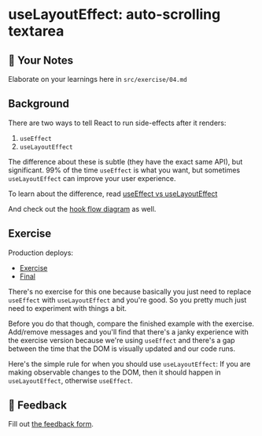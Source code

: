 # useLayoutEffect: auto-scrolling textarea

## 📝 Your Notes

Elaborate on your learnings here in `src/exercise/04.md`

## Background

There are two ways to tell React to run side-effects after it renders:

1. `useEffect`
2. `useLayoutEffect`

The difference about these is subtle (they have the exact same API), but
significant. 99% of the time `useEffect` is what you want, but sometimes
`useLayoutEffect` can improve your user experience.

To learn about the difference, read
[useEffect vs useLayoutEffect](https://kentcdodds.com/blog/useeffect-vs-uselayouteffect)

And check out the [hook flow diagram](https://github.com/donavon/hook-flow) as
well.

## Exercise

Production deploys:

- [Exercise](https://advanced-react-hooks.netlify.com/isolated/exercise/04.js)
- [Final](https://advanced-react-hooks.netlify.com/isolated/final/04.js)

There's no exercise for this one because basically you just need to replace
`useEffect` with `useLayoutEffect` and you're good. So you pretty much just need
to experiment with things a bit.

Before you do that though, compare the finished example with the exercise.
Add/remove messages and you'll find that there's a janky experience with the
exercise version because we're using `useEffect` and there's a gap between the
time that the DOM is visually updated and our code runs.

Here's the simple rule for when you should use `useLayoutEffect`: If you are
making observable changes to the DOM, then it should happen in
`useLayoutEffect`, otherwise `useEffect`.

## 🦉 Feedback

Fill out
[the feedback form](https://ws.kcd.im/?ws=Advanced%20React%20Hooks%20%F0%9F%94%A5&e=04%3A%20useLayoutEffect%3A%20auto-scrolling%20textarea&em=richard.m.hpa%40gmail.comrichard.m.hpa%40gmail.com).
